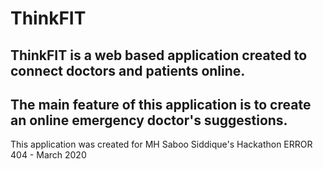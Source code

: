 # ThinkFIT

## ThinkFIT is a web based application created to connect doctors and patients online.
## The main feature of this application is to create an online emergency doctor's suggestions.


This application was created for MH Saboo Siddique's Hackathon ERROR 404 - March 2020 
